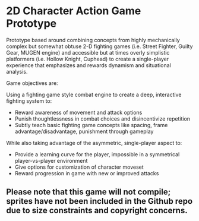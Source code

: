 # 2D Character Action Game Prototype

Prototype based around combining concepts from highly mechanically complex but somewhat obtuse 2-D fighting games (i.e. Street Fighter, Guilty Gear, MUGEN engine) and accessible but at times overly simplistic platformers (i.e. Hollow Knight, Cuphead) to create a single-player experience that emphasizes and rewards dynamism and situational analysis.

Game objectives are:

Using a fighting game style combat engine to create a deep, interactive fighting system to:
* Reward awareness of movement and attack options
* Punish thoughtlessness in combat choices and disincentivize repetition 
* Subtly teach basic fighting game concepts like spacing, frame advantage/disadvantage, punishment through gameplay


While also taking advantage of the asymmetric, single-player aspect to:
* Provide a learning curve for the player, impossible in a symmetrical player-vs-player environment
* Give options for customization of character moveset
* Reward progression in game with new or improved attacks




Please note that this game will not compile; sprites have not been included in the Github repo due to size constraints and copyright concerns. 
-------------
